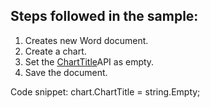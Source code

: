 ## Steps followed in the sample:

1. Creates new Word document.
2. Create a chart.
3. Set the [ChartTitle](https://help.syncfusion.com/cr/file-formats/Syncfusion.DocIO.DLS.WChart.html#Syncfusion_DocIO_DLS_WChart_ChartTitle)API as empty.
4. Save the document.

Code snippet:
chart.ChartTitle = string.Empty;